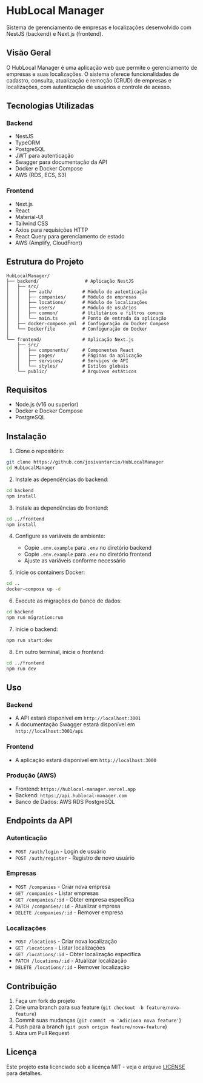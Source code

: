 # HubLocal Manager

Sistema de gerenciamento de empresas e localizações desenvolvido com NestJS (backend) e Next.js (frontend).

## Visão Geral

O HubLocal Manager é uma aplicação web que permite o gerenciamento de empresas e suas localizações. O sistema oferece funcionalidades de cadastro, consulta, atualização e remoção (CRUD) de empresas e localizações, com autenticação de usuários e controle de acesso.

## Tecnologias Utilizadas

### Backend
- NestJS
- TypeORM
- PostgreSQL
- JWT para autenticação
- Swagger para documentação da API
- Docker e Docker Compose
- AWS (RDS, ECS, S3)

### Frontend
- Next.js
- React
- Material-UI
- Tailwind CSS
- Axios para requisições HTTP
- React Query para gerenciamento de estado
- AWS (Amplify, CloudFront)

## Estrutura do Projeto

```
HubLocalManager/
├── backend/                 # Aplicação NestJS
│   ├── src/
│   │   ├── auth/           # Módulo de autenticação
│   │   ├── companies/      # Módulo de empresas
│   │   ├── locations/      # Módulo de localizações
│   │   ├── users/          # Módulo de usuários
│   │   ├── common/         # Utilitários e filtros comuns
│   │   └── main.ts         # Ponto de entrada da aplicação
│   ├── docker-compose.yml  # Configuração do Docker Compose
│   └── Dockerfile          # Configuração do Docker
│
└── frontend/               # Aplicação Next.js
    ├── src/
    │   ├── components/     # Componentes React
    │   ├── pages/          # Páginas da aplicação
    │   ├── services/       # Serviços de API
    │   └── styles/         # Estilos globais
    └── public/             # Arquivos estáticos
```

## Requisitos

- Node.js (v16 ou superior)
- Docker e Docker Compose
- PostgreSQL

## Instalação

1. Clone o repositório:
```bash
git clone https://github.com/josivantarcio/HubLocalManager
cd HubLocalManager
```

2. Instale as dependências do backend:
```bash
cd backend
npm install
```

3. Instale as dependências do frontend:
```bash
cd ../frontend
npm install
```

4. Configure as variáveis de ambiente:
   - Copie `.env.example` para `.env` no diretório backend
   - Copie `.env.example` para `.env` no diretório frontend
   - Ajuste as variáveis conforme necessário

5. Inicie os containers Docker:
```bash
cd ..
docker-compose up -d
```

6. Execute as migrações do banco de dados:
```bash
cd backend
npm run migration:run
```

7. Inicie o backend:
```bash
npm run start:dev
```

8. Em outro terminal, inicie o frontend:
```bash
cd ../frontend
npm run dev
```

## Uso

### Backend
- A API estará disponível em `http://localhost:3001`
- A documentação Swagger estará disponível em `http://localhost:3001/api`

### Frontend
- A aplicação estará disponível em `http://localhost:3000`

### Produção (AWS)
- Frontend: `https://hublocal-manager.vercel.app`
- Backend: `https://api.hublocal-manager.com`
- Banco de Dados: AWS RDS PostgreSQL

## Endpoints da API

### Autenticação
- `POST /auth/login` - Login de usuário
- `POST /auth/register` - Registro de novo usuário

### Empresas
- `POST /companies` - Criar nova empresa
- `GET /companies` - Listar empresas
- `GET /companies/:id` - Obter empresa específica
- `PATCH /companies/:id` - Atualizar empresa
- `DELETE /companies/:id` - Remover empresa

### Localizações
- `POST /locations` - Criar nova localização
- `GET /locations` - Listar localizações
- `GET /locations/:id` - Obter localização específica
- `PATCH /locations/:id` - Atualizar localização
- `DELETE /locations/:id` - Remover localização

## Contribuição

1. Faça um fork do projeto
2. Crie uma branch para sua feature (`git checkout -b feature/nova-feature`)
3. Commit suas mudanças (`git commit -m 'Adiciona nova feature'`)
4. Push para a branch (`git push origin feature/nova-feature`)
5. Abra um Pull Request

## Licença

Este projeto está licenciado sob a licença MIT - veja o arquivo [LICENSE](LICENSE) para detalhes. 